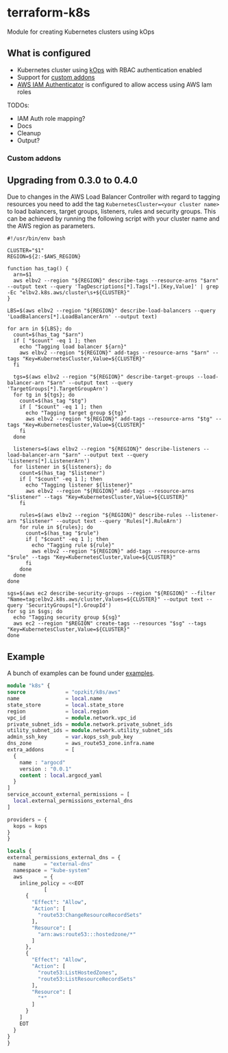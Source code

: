 # terraform-k8s

Module for creating Kubernetes clusters using kOps

## What is configured

* Kubernetes cluster using [kOps](https://kops.sigs.k8s.io) with RBAC authentication enabled
* Support for [custom addons](https://kops.sigs.k8s.io/addons/#custom-addons)
* [AWS IAM Authenticator](https://github.com/kubernetes-sigs/aws-iam-authenticator) is configured to allow access using
  AWS Iam roles

TODOs:

* IAM Auth role mapping?
* Docs
* Cleanup
* Output?

### Custom addons

## Upgrading from 0.3.0 to 0.4.0

Due to changes in the AWS Load Balancer Controller with regard to tagging resources you need to add the
tag `KubernetesCluster=<your cluster name>` to load balancers, target groups, listeners, rules and security groups. This
can be achieved by running the following script with your cluster name and the AWS region as parameters.

```shell
#!/usr/bin/env bash

CLUSTER="$1"
REGION=${2:-$AWS_REGION}

function has_tag() {
  arn=$1
  aws elbv2 --region "${REGION}" describe-tags --resource-arns "$arn" --output text --query 'TagDescriptions[*].Tags[*].[Key,Value]' | grep -Ec "elbv2.k8s.aws/cluster\s+${CLUSTER}"
}

LBS=$(aws elbv2 --region "${REGION}" describe-load-balancers --query 'LoadBalancers[*].LoadBalancerArn' --output text)

for arn in ${LBS}; do
  count=$(has_tag "$arn")
  if [ "$count" -eq 1 ]; then
    echo "Tagging load balancer ${arn}"
    aws elbv2 --region "${REGION}" add-tags --resource-arns "$arn" --tags "Key=KubernetesCluster,Value=${CLUSTER}"
  fi

  tgs=$(aws elbv2 --region "${REGION}" describe-target-groups --load-balancer-arn "$arn" --output text --query 'TargetGroups[*].TargetGroupArn')
  for tg in ${tgs}; do
    count=$(has_tag "$tg")
    if [ "$count" -eq 1 ]; then
      echo "Tagging target group ${tg}"
      aws elbv2 --region "${REGION}" add-tags --resource-arns "$tg" --tags "Key=KubernetesCluster,Value=${CLUSTER}"
    fi
  done

  listeners=$(aws elbv2 --region "${REGION}" describe-listeners --load-balancer-arn "$arn" --output text --query 'Listeners[*].ListenerArn')
  for listener in ${listeners}; do
    count=$(has_tag "$listener")
    if [ "$count" -eq 1 ]; then
      echo "Tagging listener ${listener}"
      aws elbv2 --region "${REGION}" add-tags --resource-arns "$listener" --tags "Key=KubernetesCluster,Value=${CLUSTER}"
    fi

    rules=$(aws elbv2 --region "${REGION}" describe-rules --listener-arn "$listener" --output text --query 'Rules[*].RuleArn')
    for rule in ${rules}; do
      count=$(has_tag "$rule")
      if [ "$count" -eq 1 ]; then
        echo "Tagging rule ${rule}"
        aws elbv2 --region "${REGION}" add-tags --resource-arns "$rule" --tags "Key=KubernetesCluster,Value=${CLUSTER}"
      fi
    done
  done
done

sgs=$(aws ec2 describe-security-groups --region "${REGION}" --filter "Name=tag:elbv2.k8s.aws/cluster,Values=${CLUSTER}" --output text --query 'SecurityGroups[*].GroupId')
for sg in $sgs; do
  echo "Tagging security group ${sg}"
  aws ec2 --region "$REGION" create-tags --resources "$sg" --tags "Key=KubernetesCluster,Value=${CLUSTER}"
done
```

## Example

A bunch of examples can be found under [examples](./examples).

  ````terraform
module "k8s" {
  source             = "opzkit/k8s/aws"
  name               = local.name
  state_store        = local.state_store
  region             = local.region
  vpc_id             = module.network.vpc_id
  private_subnet_ids = module.network.private_subnet_ids
  utility_subnet_ids = module.network.utility_subnet_ids
  admin_ssh_key      = var.kops_ssh_pub_key
  dns_zone           = aws_route53_zone.infra.name
  extra_addons       = [
    {
      name : "argocd"
      version : "0.0.1"
      content : local.argocd_yaml
    }
  ]
  service_account_external_permissions = [
    local.external_permissions_external_dns
  ]

  providers = {
    kops = kops
  }
}

locals {
  external_permissions_external_dns = {
    name      = "external-dns"
    namespace = "kube-system"
    aws       = {
      inline_policy = <<EOT
              [
        {
          "Effect": "Allow",
          "Action": [
            "route53:ChangeResourceRecordSets"
          ],
          "Resource": [
            "arn:aws:route53:::hostedzone/*"
          ]
        },
        {
          "Effect": "Allow",
          "Action": [
            "route53:ListHostedZones",
            "route53:ListResourceRecordSets"
          ],
          "Resource": [
            "*"
          ]
        }
      ]
      EOT
    }
  }
}
````
